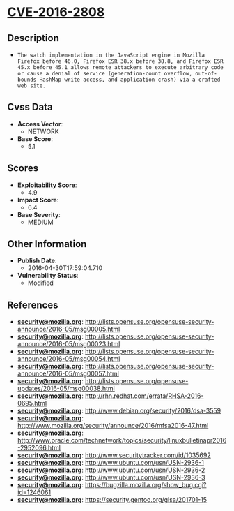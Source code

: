 
# [CVE-2016-2808](http://lists.opensuse.org/opensuse-security-announce/2016-05/msg00005.html)

## Description

- `The watch implementation in the JavaScript engine in Mozilla Firefox before 46.0, Firefox ESR 38.x before 38.8, and Firefox ESR 45.x before 45.1 allows remote attackers to execute arbitrary code or cause a denial of service (generation-count overflow, out-of-bounds HashMap write access, and application crash) via a crafted web site.`

## Cvss Data

- **Access Vector**:
  - NETWORK
- **Base Score**:
  - 5.1

## Scores

- **Exploitability Score**:
  - 4.9
- **Impact Score**:
  - 6.4
- **Base Severity**:
  - MEDIUM

## Other Information

- **Publish Date**:
  - 2016-04-30T17:59:04.710
- **Vulnerability Status**:
  - Modified

## References

- **security@mozilla.org**: http://lists.opensuse.org/opensuse-security-announce/2016-05/msg00005.html
- **security@mozilla.org**: http://lists.opensuse.org/opensuse-security-announce/2016-05/msg00023.html
- **security@mozilla.org**: http://lists.opensuse.org/opensuse-security-announce/2016-05/msg00054.html
- **security@mozilla.org**: http://lists.opensuse.org/opensuse-security-announce/2016-05/msg00057.html
- **security@mozilla.org**: http://lists.opensuse.org/opensuse-updates/2016-05/msg00038.html
- **security@mozilla.org**: http://rhn.redhat.com/errata/RHSA-2016-0695.html
- **security@mozilla.org**: http://www.debian.org/security/2016/dsa-3559
- **security@mozilla.org**: http://www.mozilla.org/security/announce/2016/mfsa2016-47.html
- **security@mozilla.org**: http://www.oracle.com/technetwork/topics/security/linuxbulletinapr2016-2952096.html
- **security@mozilla.org**: http://www.securitytracker.com/id/1035692
- **security@mozilla.org**: http://www.ubuntu.com/usn/USN-2936-1
- **security@mozilla.org**: http://www.ubuntu.com/usn/USN-2936-2
- **security@mozilla.org**: http://www.ubuntu.com/usn/USN-2936-3
- **security@mozilla.org**: https://bugzilla.mozilla.org/show_bug.cgi?id=1246061
- **security@mozilla.org**: https://security.gentoo.org/glsa/201701-15
